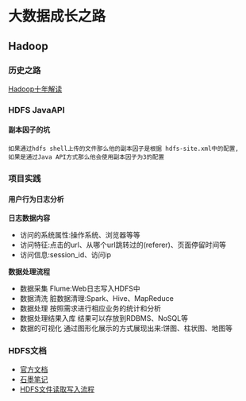 # 大数据成长之路

## Hadoop
### 历史之路
[Hadoop十年解读](https://www.infoq.cn/article/hadoop-ten-years-interpretation-and-development-forecast)

### HDFS JavaAPI
#### 副本因子的坑
```text
如果通过hdfs shell上传的文件那么他的副本因子是根据 hdfs-site.xml中的配置,
如果是通过Java API方式那么他会使用副本因子为3的配置

```
### 项目实践
#### 用户行为日志分析

**日志数据内容**
* 访问的系统属性:操作系统、浏览器等等
* 访问特征:点击的url、从哪个url跳转过的(referer)、页面停留时间等
* 访问信息:session_id、访问ip

**数据处理流程**
* 数据采集 Flume:Web日志写入HDFS中
* 数据清洗 脏数据清理:Spark、Hive、MapReduce
* 数据处理 按照需求进行相应业务的统计和分析
* 数据处理结果入库   结果可以存放到RDBMS、NoSQL等
* 数据的可视化  通过图形化展示的方式展现出来:饼图、柱状图、地图等

### HDFS文档
* [官方文档](https://hadoop.apache.org/docs/r3.2.1/hadoop-project-dist/hadoop-hdfs/HdfsDesign.html)
* [石墨笔记](https://shimo.im/docs/RjGgVxDJ8KT96xr8/)
* [HDFS文件读取写入流程](https://www.processon.com/view/link/5e40b7e4e4b085b5f21a193d)
